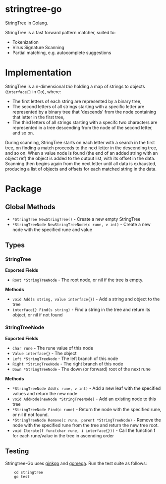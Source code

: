 stringtree-go
=============

StringTree in Golang.

StringTree is a fast forward pattern matcher, suited to:

* Tokenization
* Virus Signature Scanning
* Partial matching, e.g. autocomplete suggestions

# Implementation

StringTree is a n-dimensional *trie* holding a map of strings to objects (```interface{}``` in Go), where:

* The first letters of each string are represented by a binary tree,
* The second letters of all strings starting with a specific letter are represented by a binary tree that 'descends' from the node containing that letter in the first tree,
* The third letters of all strings starting with a specifc two characters are represented in a tree descending from the node of the second letter, and so on.

During scanning, StringTree starts on each letter with a search in the first tree, on finding a match proceeds to the next letter in the descending tree, and so on. When a value node is found (the end of an added string with an object ref) the object is added to the output list, with its offset in the data. Scanning then begins again from the next letter until all data is exhausted, producing a list of objects and offsets for each matched string in the data.

# Package

## Global Methods

* ```*StringTree NewStringTree()``` - Create a new empty StringTree
* ```*StringTreeNode NewStringTreeNode(c rune, v int)``` - Create a new node with the specified rune and value

## Types

### StringTree

**Exported Fields**

* ```Root *StringTreeNode``` - The root node, or nil if the tree is empty.

**Methods**

* ```void Add(s string, value interface{})``` - Add a string and object to the tree
* ```interface{} Find(s string)``` - Find a string in the tree and return its object, or nil if not found

### StringTreeNode

**Exported Fields**

* ```Char rune``` - The rune value of this node
* ```Value interface{}``` - The object 
* ```Left *StringTreeNode``` - The left branch of this node
* ```Right *StringTreeNode``` - The right branch of this node
* ```Down *StringTreeNode``` - The down (or forward) root of the next rune

**Methods**

* ```*StringTreeNode Add(c rune, v int)``` - Add a new leaf with the specified values and return the new node
* ```void AddNode(newNode *StringTreeNode)``` - Add an existing node to this tree
* ```*StringTreeNode Find(c rune)``` - Return the node with the specified rune, or nil if not found.
* ```*StringTreeNode Remove(c rune, parent *StringTreeNode)``` - Remove the node with the specified rune from the tree and return the new tree root.
* ```void Iterate(f func(char rune, i interface{}))``` - Call the function f for each rune/value in the tree in ascending order

## Testing

Stringtree-Go uses [ginkgo](http://onsi.github.io/ginkgo) and [gomega](http://onsi.github.io/gomega). Run the test suite as follows:

		cd stringtree
		go test
